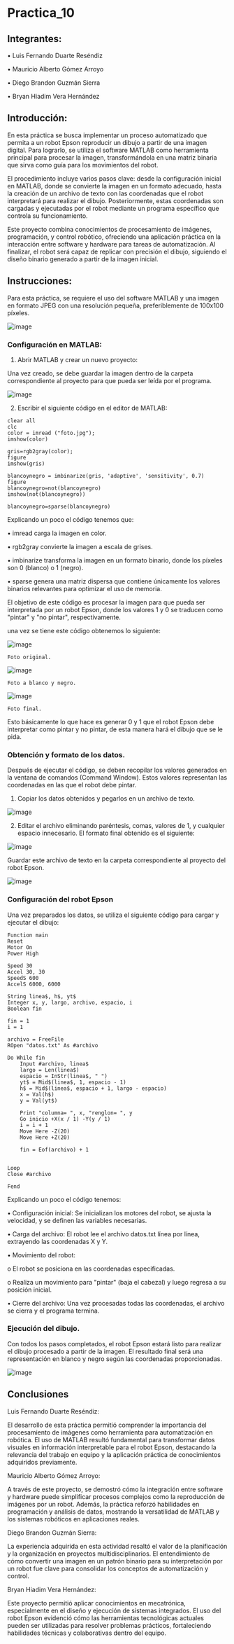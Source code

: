 # Practica_10

## Integrantes:
  •	Luis Fernando Duarte Reséndiz
  
  •	Mauricio Alberto Gómez Arroyo
  
  •	Diego Brandon Guzmán Sierra
  
  •	Bryan Hiadim Vera Hernández
  
## Introducción:
En esta práctica se busca implementar un proceso automatizado que permita a un robot Epson reproducir un dibujo a partir de una imagen digital. Para lograrlo, se utiliza el software MATLAB como herramienta principal para procesar la imagen, transformándola en una matriz binaria que sirva como guía para los movimientos del robot.

El procedimiento incluye varios pasos clave: desde la configuración inicial en MATLAB, donde se convierte la imagen en un formato adecuado, hasta la creación de un archivo de texto con las coordenadas que el robot interpretará para realizar el dibujo. Posteriormente, estas coordenadas son cargadas y ejecutadas por el robot mediante un programa específico que controla su funcionamiento.

Este proyecto combina conocimientos de procesamiento de imágenes, programación, y control robótico, ofreciendo una aplicación práctica en la interacción entre software y hardware para tareas de automatización. Al finalizar, el robot será capaz de replicar con precisión el dibujo, siguiendo el diseño binario generado a partir de la imagen inicial.

## Instrucciones:
Para esta práctica, se requiere el uso del software MATLAB y una imagen en formato JPEG con una resolución pequeña, preferiblemente de 100x100 píxeles.

![image](https://github.com/user-attachments/assets/1594f6ec-c9a5-4ffd-ad4c-e01e3b420d4d)

### Configuración en MATLAB:

1.	Abrir MATLAB y crear un nuevo proyecto:

Una vez creado, se debe guardar la imagen dentro de la carpeta correspondiente al proyecto para que pueda ser leída por el programa.

![image](https://github.com/user-attachments/assets/d7f4547d-d8f0-49e4-a1f7-a2c5bf16cc33)

2.	Escribir el siguiente código en el editor de MATLAB:

```plaintext
clear all
clc
color = imread ("foto.jpg");
imshow(color)
 
gris=rgb2gray(color);
figure
imshow(gris)
 
blancoynegro = imbinarize(gris, 'adaptive', 'sensitivity', 0.7)
figure
blancoynegro=not(blancoynegro)
imshow(not(blancoynegro))
 
blancoynegro=sparse(blancoynegro)
```

Explicando un poco el código tenemos que:

  •	imread carga la imagen en color.
  
  •	rgb2gray convierte la imagen a escala de grises.
  
  •	imbinarize transforma la imagen en un formato binario, donde los píxeles son 0 (blanco) o 1 (negro).
  
  •	sparse genera una matriz dispersa que contiene únicamente los valores binarios relevantes para optimizar el uso de memoria.
  
El objetivo de este código es procesar la imagen para que pueda ser interpretada por un robot Epson, donde los valores 1 y 0 se traducen como "pintar" y "no pintar", respectivamente.

una vez se tiene este código obtenemos lo siguiente:



![image](https://github.com/user-attachments/assets/ae42b4ee-fe92-43f2-9016-d7b5250a06e7)

    Foto original.


![image](https://github.com/user-attachments/assets/a779d8f9-9d90-45ff-8b53-7ce5ea633a47)

    Foto a blanco y negro.


![image](https://github.com/user-attachments/assets/116a5bfa-b916-4ba3-95d0-773793300693)

    Foto final.



Esto básicamente lo que hace es generar 0 y 1 que el robot Epson debe interpretar como pintar y no pintar, de esta manera hará el dibujo que se le pida.

### Obtención y formato de los datos.

Después de ejecutar el código, se deben recopilar los valores generados en la ventana de comandos (Command Window). Estos valores representan las coordenadas en las que el robot debe pintar.

1.	Copiar los datos obtenidos y pegarlos en un archivo de texto.

![image](https://github.com/user-attachments/assets/d67f1522-27a0-4f23-882e-a7d1d3d179e8)

2.	Editar el archivo eliminando paréntesis, comas, valores de 1, y cualquier espacio innecesario. El formato final obtenido es el siguiente:

![image](https://github.com/user-attachments/assets/951f182e-2db2-49e7-a165-ade667b7529b)

Guardar este archivo de texto en la carpeta correspondiente al proyecto del robot Epson.

![image](https://github.com/user-attachments/assets/60960f7d-8d92-4072-9d56-76b42d22b672)

### Configuración del robot Epson
Una vez preparados los datos, se utiliza el siguiente código para cargar y ejecutar el dibujo:

```plaintext
Function main
Reset
Motor On
Power High

Speed 30
Accel 30, 30
SpeedS 600
AccelS 6000, 6000

String linea$, h$, yt$
Integer x, y, largo, archivo, espacio, i
Boolean fin

fin = 1
i = 1

archivo = FreeFile
ROpen "datos.txt" As #archivo

Do While fin
	Input #archivo, linea$
	largo = Len(linea$)
	espacio = InStr(linea$, " ")
	yt$ = Mid$(linea$, 1, espacio - 1)
	h$ = Mid$(linea$, espacio + 1, largo - espacio)
	x = Val(h$)
	y = Val(yt$)
	
	Print "columna= ", x, "renglon= ", y
	Go inicio +X(x / 1) -Y(y / 1)
	i = i + 1
	Move Here -Z(20)
	Move Here +Z(20)
	
	fin = Eof(archivo) + 1
	
	
Loop
Close #archivo

Fend

```

Explicando un poco el código tenemos:

•	Configuración inicial: Se inicializan los motores del robot, se ajusta la velocidad, y se definen las variables necesarias.

•	Carga del archivo: El robot lee el archivo datos.txt línea por línea, extrayendo las coordenadas X y Y.

•	Movimiento del robot:

o	El robot se posiciona en las coordenadas especificadas.

o	Realiza un movimiento para "pintar" (baja el cabezal) y luego regresa a su posición inicial.

•	Cierre del archivo: Una vez procesadas todas las coordenadas, el archivo se cierra y el programa termina.



 ### Ejecución del dibujo.
 
Con todos los pasos completados, el robot Epson estará listo para realizar el dibujo procesado a partir de la imagen. El resultado final será una representación en blanco y negro según las coordenadas proporcionadas.

![image](https://github.com/user-attachments/assets/48c2af80-47ac-4da0-bb3e-f54d50a1f4bb)


## Conclusiones  

Luis Fernando Duarte Reséndiz:

El desarrollo de esta práctica permitió comprender la importancia del procesamiento de imágenes como herramienta para automatización en robótica. El uso de MATLAB resultó fundamental para transformar datos visuales en información interpretable para el robot Epson, destacando la relevancia del trabajo en equipo y la aplicación práctica de conocimientos adquiridos previamente.  

Mauricio Alberto Gómez Arroyo:

A través de este proyecto, se demostró cómo la integración entre software y hardware puede simplificar procesos complejos como la reproducción de imágenes por un robot. Además, la práctica reforzó habilidades en programación y análisis de datos, mostrando la versatilidad de MATLAB y los sistemas robóticos en aplicaciones reales.  

Diego Brandon Guzmán Sierra:

La experiencia adquirida en esta actividad resaltó el valor de la planificación y la organización en proyectos multidisciplinarios. El entendimiento de cómo convertir una imagen en un patrón binario para su interpretación por un robot fue clave para consolidar los conceptos de automatización y control.  

Bryan Hiadim Vera Hernández:

Este proyecto permitió aplicar conocimientos en mecatrónica, especialmente en el diseño y ejecución de sistemas integrados. El uso del robot Epson evidenció cómo las herramientas tecnológicas actuales pueden ser utilizadas para resolver problemas prácticos, fortaleciendo habilidades técnicas y colaborativas dentro del equipo.  







